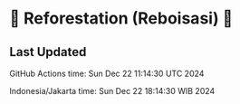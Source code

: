 
# 🌳 Reforestation (Reboisasi) 🌲

## Last Updated

GitHub Actions time: Sun Dec 22 11:14:30 UTC 2024

Indonesia/Jakarta time: Sun Dec 22 18:14:30 WIB 2024
